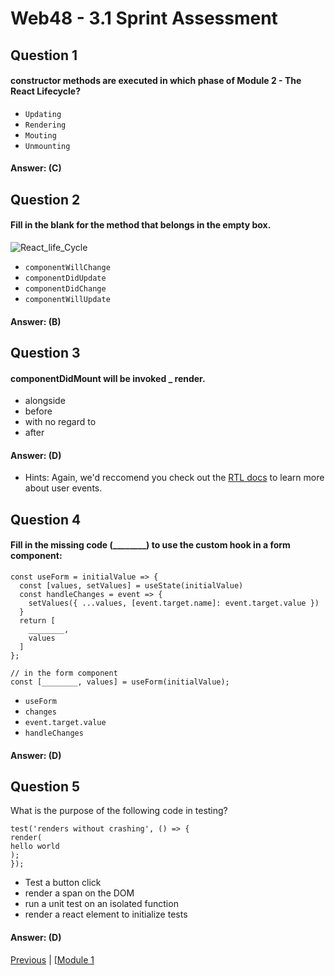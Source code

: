 # Web48 - 3.1 Sprint Assessment

## Question 1

####  constructor methods are executed in which phase of Module 2 - The React Lifecycle?

- ```Updating``` 
- ```Rendering``` 
- ```Mouting``` 
- ```Unmounting``` 

#### Answer:   (C) 

## Question 2

####  Fill in the blank for the method that belongs in the empty box.

![React_life_Cycle](./b0HTXNp.png)

- ```componentWillChange``` 
- ```componentDidUpdate``` 
- ```componentDidChange``` 
- ```componentWillUpdate``` 

#### Answer:   (B) 

## Question 3

####  componentDidMount will be invoked _ render.

- alongside 
- before  
- with no regard to 
- after 

#### Answer:   (D) 

- Hints: Again, we'd reccomend you check out the [RTL docs](https://testing-library.com/docs/ecosystem-user-event/) to learn more about user events.

## Question 4

####  Fill in the missing code (________) to use the custom hook in a form component:
```
const useForm = initialValue => {
  const [values, setValues] = useState(initialValue)
  const handleChanges = event => {
    setValues({ ...values, [event.target.name]: event.target.value })
  }
  return [
    ________,
    values
  ]
};

// in the form component
const [________, values] = useForm(initialValue);
```

- ```useForm``` 
- ```changes``` 
- ```event.target.value``` 
- ```handleChanges``` 

#### Answer:   (D)

## Question 5

What is the purpose of the following code in testing?
```
test('renders without crashing', () => {
render(
hello world
);
});
```

-   Test a button click 
-   render a span on the DOM 
-   run a unit test on an isolated function 
-   render a react element to initialize tests

#### Answer:   (D) 







[Previous](./Object_2.md) | [[Module 1](../../Module_1-Class-Components/README.md)
